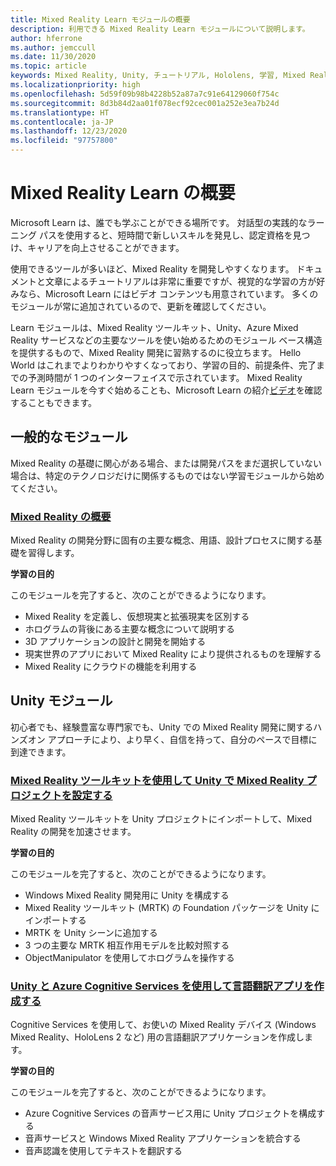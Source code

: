 ```yaml
---
title: Mixed Reality Learn モジュールの概要
description: 利用できる Mixed Reality Learn モジュールについて説明します。
author: hferrone
ms.author: jemccull
ms.date: 11/30/2020
ms.topic: article
keywords: Mixed Reality, Unity, チュートリアル, Hololens, 学習, Mixed Reality ヘッドセット, Windows Mixed Reality ヘッドセット, 仮想現実ヘッドセット, 仮想現実とは, 拡張現実とは, MRTK, Mixed Reality Toolkit, 言語翻訳, Azure, Azure Cognitive Services, Microsoft Learn
ms.localizationpriority: high
ms.openlocfilehash: 5d59f09b98b4228b52a87a7c91e64129060f754c
ms.sourcegitcommit: 8d3b84d2aa01f078ecf92cec001a252e3ea7b24d
ms.translationtype: HT
ms.contentlocale: ja-JP
ms.lasthandoff: 12/23/2020
ms.locfileid: "97757800"
---
```

# <a name="mixed-reality-learn-overview"></a>Mixed Reality Learn の概要

Microsoft Learn は、誰でも学ぶことができる場所です。 対話型の実践的なラーニング パスを使用すると、短時間で新しいスキルを発見し、認定資格を見つけ、キャリアを向上させることができます。 

使用できるツールが多いほど、Mixed Reality を開発しやすくなります。 ドキュメントと文章によるチュートリアルは非常に重要ですが、視覚的な学習の方が好みなら、Microsoft Learn にはビデオ コンテンツも用意されています。 多くのモジュールが常に追加されているので、更新を確認してください。

Learn モジュールは、Mixed Reality ツールキット、Unity、Azure Mixed Reality サービスなどの主要なツールを使い始めるためのモジュール ベース構造を提供するもので、Mixed Reality 開発に習熟するのに役立ちます。 Hello World はこれまでよりわかりやすくなっており、学習の目的、前提条件、完了までの予測時間が 1 つのインターフェイスで示されています。 Mixed Reality Learn モジュールを今すぐ始めることも、Microsoft Learn の紹介[ビデオ](https://channel9.msdn.com/Blogs/One-Dev-Minute/What-is-Microsoft-Learn)を確認することもできます。

## <a name="general-modules"></a>一般的なモジュール

Mixed Reality の基礎に関心がある場合、または開発パスをまだ選択していない場合は、特定のテクノロジだけに関係するものではない学習モジュールから始めてください。

### <a name="introduction-to-mixed-reality"></a>[Mixed Reality の概要](https://docs.microsoft.com/learn/modules/intro-to-mixed-reality/)

Mixed Reality の開発分野に固有の主要な概念、用語、設計プロセスに関する基礎を習得します。

**学習の目的**

このモジュールを完了すると、次のことができるようになります。

* Mixed Reality を定義し、仮想現実と拡張現実を区別する
* ホログラムの背後にある主要な概念について説明する
* 3D アプリケーションの設計と開発を開始する
* 現実世界のアプリにおいて Mixed Reality により提供されるものを理解する
* Mixed Reality にクラウドの機能を利用する

## <a name="unity-modules"></a>Unity モジュール

初心者でも、経験豊富な専門家でも、Unity での Mixed Reality 開発に関するハンズオン アプローチにより、より早く、自信を持って、自分のペースで目標に到達できます。

### <a name="set-up-a-mixed-reality-project-in-unity-with-the-mixed-reality-toolkit"></a>[Mixed Reality ツールキットを使用して Unity で Mixed Reality プロジェクトを設定する](https://docs.microsoft.com/learn/modules/mixed-reality-toolkit-project-unity/)

Mixed Reality ツールキットを Unity プロジェクトにインポートして、Mixed Reality の開発を加速させます。

**学習の目的**

このモジュールを完了すると、次のことができるようになります。

* Windows Mixed Reality 開発用に Unity を構成する
* Mixed Reality ツールキット (MRTK) の Foundation パッケージを Unity にインポートする
* MRTK を Unity シーンに追加する
* 3 つの主要な MRTK 相互作用モデルを比較対照する
* ObjectManipulator を使用してホログラムを操作する

### <a name="create-a-language-translator-app-with-unity--azure-cognitive-services"></a>[Unity と Azure Cognitive Services を使用して言語翻訳アプリを作成する](https://docs.microsoft.com/learn/modules/create-language-translator-mixed-reality-application-unity-azure-cognitive-services/)

Cognitive Services を使用して、お使いの Mixed Reality デバイス (Windows Mixed Reality、HoloLens 2 など) 用の言語翻訳アプリケーションを作成します。

**学習の目的**

このモジュールを完了すると、次のことができるようになります。

* Azure Cognitive Services の音声サービス用に Unity プロジェクトを構成する
* 音声サービスと Windows Mixed Reality アプリケーションを統合する
* 音声認識を使用してテキストを翻訳する
